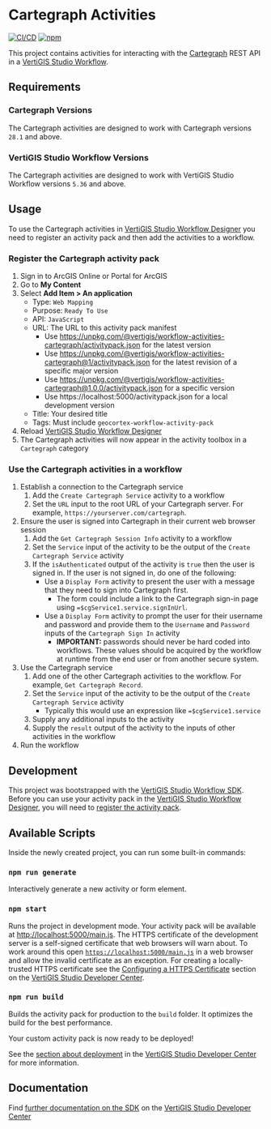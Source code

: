 # Cartegraph Activities

[![CI/CD](https://github.com/vertigis/workflow-activities-cartegraph/workflows/CI/CD/badge.svg)](https://github.com/vertigis/workflow-activities-cartegraph/actions)
[![npm](https://img.shields.io/npm/v/@vertigis/workflow-activities-cartegraph)](https://www.npmjs.com/package/@vertigis/workflow-activities-cartegraph)

This project contains activities for interacting with the [Cartegraph](https://www.cartegraph.com/) REST API in a [VertiGIS Studio Workflow](https://www.vertigisstudio.com/products/vertigis-studio-workflow/).

## Requirements

### Cartegraph Versions

The Cartegraph activities are designed to work with Cartegraph versions `28.1` and above.

### VertiGIS Studio Workflow Versions

The Cartegraph activities are designed to work with VertiGIS Studio Workflow versions `5.36` and above.

## Usage

To use the Cartegraph activities in [VertiGIS Studio Workflow Designer](https://apps.vertigisstudio.com/workflow/designer/) you need to register an activity pack and then add the activities to a workflow.

### Register the Cartegraph activity pack

1. Sign in to ArcGIS Online or Portal for ArcGIS
1. Go to **My Content**
1. Select **Add Item > An application**
    - Type: `Web Mapping`
    - Purpose: `Ready To Use`
    - API: `JavaScript`
    - URL: The URL to this activity pack manifest
        - Use https://unpkg.com/@vertigis/workflow-activities-cartegraph/activitypack.json for the latest version
        - Use https://unpkg.com/@vertigis/workflow-activities-cartegraph@1/activitypack.json for the latest revision of a specific major version
        - Use https://unpkg.com/@vertigis/workflow-activities-cartegraph@1.0.0/activitypack.json for a specific version
        - Use https://localhost:5000/activitypack.json for a local development version
    - Title: Your desired title
    - Tags: Must include `geocortex-workflow-activity-pack`
1. Reload [VertiGIS Studio Workflow Designer](https://apps.vertigisstudio.com/workflow/designer/)
1. The Cartegraph activities will now appear in the activity toolbox in a `Cartegraph` category

### Use the Cartegraph activities in a workflow

1. Establish a connection to the Cartegraph service
    1. Add the `Create Cartegraph Service` activity to a workflow
    1. Set the `URL` input to the root URL of your Cartegraph server. For example, `https://yourserver.com/cartegraph`.
1. Ensure the user is signed into Cartegraph in their current web browser session
    1. Add the `Get Cartegraph Session Info` activity to a workflow
    1. Set the `Service` input of the activity to be the output of the `Create Cartegraph Service` activity
    1. If the `isAuthenticated` output of the activity is `true` then the user is signed in. If the user is not signed in, do one of the following:
        - Use a `Display Form` activity to present the user with a message that they need to sign into Cartegraph first. 
            - The form could include a link to the Cartegraph sign-in page using `=$cgService1.service.signInUrl`.
        - Use a `Display Form` activity to prompt the user for their username and password and provide them to the `Username` and `Password` inputs of the `Cartegraph Sign In` activity
            - **IMPORTANT:** passwords should never be hard coded into workflows. These values should be acquired by the workflow at runtime from the end user or from another secure system.
1. Use the Cartegraph service
    1. Add one of the other Cartegraph activities to the workflow. For example, `Get Cartegraph Record`.
    1. Set the `Service` input of the activity to be the output of the `Create Cartegraph Service` activity
        - Typically this would use an expression like `=$cgService1.service`
    1. Supply any additional inputs to the activity
    1. Supply the `result` output of the activity to the inputs of other activities in the workflow
1. Run the workflow

## Development

This project was bootstrapped with the [VertiGIS Studio Workflow SDK](https://github.com/vertigis/vertigis-workflow-sdk). Before you can use your activity pack in the [VertiGIS Studio Workflow Designer](https://apps.vertigisstudio.com/workflow/designer/), you will need to [register the activity pack](https://developers.vertigisstudio.com/docs/workflow/sdk-web-overview#register-the-activity-pack).

## Available Scripts

Inside the newly created project, you can run some built-in commands:

### `npm run generate`

Interactively generate a new activity or form element.

### `npm start`

Runs the project in development mode. Your activity pack will be available at [http://localhost:5000/main.js](http://localhost:5000/main.js). The HTTPS certificate of the development server is a self-signed certificate that web browsers will warn about. To work around this open [`https://localhost:5000/main.js`](https://localhost:5000/main.js) in a web browser and allow the invalid certificate as an exception. For creating a locally-trusted HTTPS certificate see the [Configuring a HTTPS Certificate](https://developers.vertigisstudio.com/docs/workflow/sdk-web-overview/#configuring-a-https-certificate) section on the [VertiGIS Studio Developer Center](https://developers.vertigisstudio.com/docs/workflow/overview/).

### `npm run build`

Builds the activity pack for production to the `build` folder. It optimizes the build for the best performance.

Your custom activity pack is now ready to be deployed!

See the [section about deployment](https://developers.vertigisstudio.com/docs/workflow/sdk-web-overview/#deployment) in the [VertiGIS Studio Developer Center](https://developers.vertigisstudio.com/docs/workflow/overview/) for more information.

## Documentation

Find [further documentation on the SDK](https://developers.vertigisstudio.com/docs/workflow/sdk-web-overview/) on the [VertiGIS Studio Developer Center](https://developers.vertigisstudio.com/docs/workflow/overview/)
